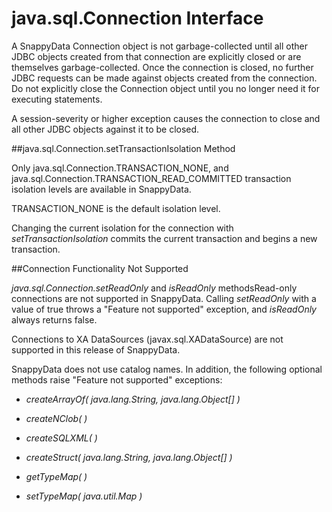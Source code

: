 # java.sql.Connection Interface

<a id="java-sql-connection-interface"></a>
A SnappyData Connection object is not garbage-collected until all other JDBC objects created from that connection are explicitly closed or are themselves garbage-collected. Once the connection is closed, no further JDBC requests can be made against objects created from the connection. Do not explicitly close the Connection object until you no longer need it for executing statements.

A session-severity or higher exception causes the connection to close and all other JDBC objects against it to be closed.

<a id="java-sql-connection"></a>

##java.sql.Connection.setTransactionIsolation Method


Only java.sql.Connection.TRANSACTION_NONE, and java.sql.Connection.TRANSACTION_READ_COMMITTED transaction isolation levels are available in SnappyData.

TRANSACTION_NONE is the default isolation level.

Changing the current isolation for the connection with *setTransactionIsolation* commits the current transaction and begins a new transaction.

<!--
!!! Note
		SnappyData provides atomicity and thread safety for row-level operations even in TRANSACTION_NONE isolation level.

 For more details about transaction isolation, see <mark> TO BE CONFIRMED RowStore link Transactions and Concurrency </mark>. -->

<a id="connection-functionality"></a>

##Connection Functionality Not Supported

*java.sql.Connection.setReadOnly* and *isReadOnly* methodsRead-only connections are not supported in SnappyData. Calling *setReadOnly* with a value of true throws a "Feature not supported" exception, and *isReadOnly* always returns false.

Connections to XA DataSources (javax.sql.XADataSource) are not supported in this release of SnappyData.

SnappyData does not use catalog names. In addition, the following optional methods raise "Feature not supported" exceptions:

-   *createArrayOf( java.lang.String, java.lang.Object\[\] )*

-   *createNClob( )*

-   *createSQLXML( )*

-   *createStruct( java.lang.String, java.lang.Object\[\] )*

-   *getTypeMap( )*

-   *setTypeMap( java.util.Map )*


